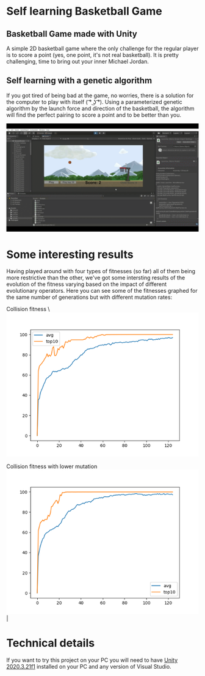 # Self learning Basketball Game

## Basketball Game made with Unity

A simple 2D basketball game where the only challenge for the regular player is to score a point (yes, one point, it's not real basketball). It is pretty challenging, time to bring out your inner Michael Jordan.

## Self learning with a genetic algorithm

If you got tired of being bad at the game, no worries, there is a solution for the computer to play with itself ( ͡° ͜ʖ ͡°). Using a parameterized genetic algorithm by the launch force and direction of the basketball, the algorithm will find the perfect pairing to score a point and to be better than you.

![](basket.gif)

# Some interesting results

Having played around with four types of fitnesses (so far) all of them being more restrictive than the other, we've got some intersting results of the evolution of the fitness varying based on the impact of different evolutionary operators. Here you can see some of the fitnesses graphed for the same number of generations but with different mutation rates:

Collision fitness \\
![](collisionFitness.png)

Collision fitness with lower mutation
![](collisionFitnessLowerMutation.png) |

# Technical details

If you want to try this project on your PC you will need to have [Unity 2020.3.21f1](https://unity3d.com/get-unity/download?thank-you=update&download_nid=65278&os=Win) installed on your PC and any version of Visual Studio.
